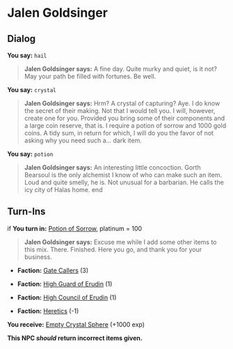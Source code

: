 # Jalen Goldsinger
## Dialog

**You say:** `hail`



>**Jalen Goldsinger says:** A fine day.  Quite murky and quiet, is it not?  May your path be filled with fortunes.  Be well.

**You say:** `crystal`



>**Jalen Goldsinger says:** Hrm?  A crystal of capturing?  Aye.  I do know the secret of their making.  Not that I would tell you.  I will, however, create one for you.  Provided you bring some of their components and a large coin reserve, that is. I require a potion of sorrow and 1000 gold coins.  A tidy sum, in return for which, I will do you the favor of not asking why you need such a... dark item.

**You say:** `potion`



>**Jalen Goldsinger says:** An interesting little concoction.  Gorth Bearsoul is the only alchemist I know of who can make such an item.  Loud and quite smelly, he is.  Not unusual for a barbarian.  He calls the icy city of Halas home.
end

## Turn-Ins





if **You turn in:** [Potion of Sorrow](/item/7113), platinum = 100


>**Jalen Goldsinger says:** Excuse me while I add some other items to this mix. There. Finished. Here you go, and thank you for your business.


* __Faction:__ [Gate Callers](/faction/254) (3)


* __Faction:__ [High Guard of Erudin](/faction/267) (1)


* __Faction:__ [High Council of Erudin](/faction/266) (1)


* __Faction:__ [Heretics](/faction/265) (-1)


 **You receive:**  [Empty Crystal Sphere](/item/7112) (+1000 exp)

**This NPC *should* return incorrect items given.**


